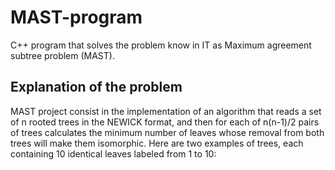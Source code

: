 # MAST-program
C++ program that solves the problem know in IT as Maximum agreement subtree problem (MAST).

## Explanation of the problem

MAST project consist in the implementation of an algorithm that reads a set of n rooted trees in the NEWICK format, and then for each of n(n-1)/2 pairs of trees calculates the minimum number of leaves whose removal from both trees will make them isomorphic. 
Here are two examples of trees, each containing 10 identical leaves labeled from 1 to 10:

